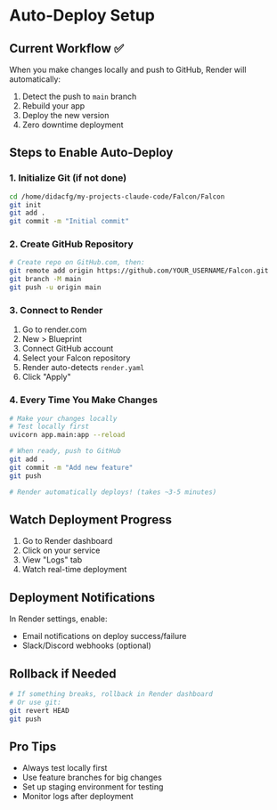 # Auto-Deploy Setup

## Current Workflow ✅

When you make changes locally and push to GitHub, Render will automatically:
1. Detect the push to `main` branch
2. Rebuild your app
3. Deploy the new version
4. Zero downtime deployment

## Steps to Enable Auto-Deploy

### 1. Initialize Git (if not done)
```bash
cd /home/didacfg/my-projects-claude-code/Falcon/Falcon
git init
git add .
git commit -m "Initial commit"
```

### 2. Create GitHub Repository
```bash
# Create repo on GitHub.com, then:
git remote add origin https://github.com/YOUR_USERNAME/Falcon.git
git branch -M main
git push -u origin main
```

### 3. Connect to Render
1. Go to render.com
2. New > Blueprint
3. Connect GitHub account
4. Select your Falcon repository
5. Render auto-detects `render.yaml`
6. Click "Apply"

### 4. Every Time You Make Changes
```bash
# Make your changes locally
# Test locally first
uvicorn app.main:app --reload

# When ready, push to GitHub
git add .
git commit -m "Add new feature"
git push

# Render automatically deploys! (takes ~3-5 minutes)
```

## Watch Deployment Progress
1. Go to Render dashboard
2. Click on your service
3. View "Logs" tab
4. Watch real-time deployment

## Deployment Notifications
In Render settings, enable:
- Email notifications on deploy success/failure
- Slack/Discord webhooks (optional)

## Rollback if Needed
```bash
# If something breaks, rollback in Render dashboard
# Or use git:
git revert HEAD
git push
```

## Pro Tips
- Always test locally first
- Use feature branches for big changes
- Set up staging environment for testing
- Monitor logs after deployment